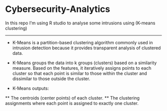 # Cybersecurity-Analytics
In this repo I'm using R studio to analyse some intrusions using (K-means clustering) 
___

-	K-Means is a partition-based clustering algorithm commonly used in intrusion detection because it provides transparent analysis of clustered data.

-	K-Means groups the data into k groups (clusters) based on a similarity measure. Based on the features, it iteratively assigns points to each cluster so that each point is similar to those within the cluster and dissimilar to those outside the cluster.

-	K-Means outputs:

** The centroids (center points) of each cluster.
** The clustering assignments where each point is assigned to exactly one cluster. 
